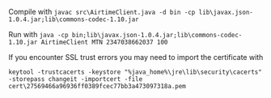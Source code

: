 Compile with
`javac src\AirtimeClient.java -d bin -cp lib\javax.json-1.0.4.jar;lib\commons-codec-1.10.jar`

Run with
`java -cp bin;lib\javax.json-1.0.4.jar;lib\commons-codec-1.10.jar AirtimeClient MTN 2347038662037 100`

If you encounter SSL trust errors you may need to import the certificate with
```
keytool -trustcacerts -keystore "%java_home%\jre\lib\security\cacerts" -storepass changeit -importcert -file cert\27569466a96936ff0389fcec77bb3a473097318a.pem
```